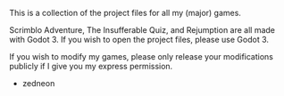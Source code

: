 This is a collection of the project files for all my (major) games.

Scrimblo Adventure, The Insufferable Quiz, and Rejumption are all made with Godot 3. If you wish to open the project files, please use Godot 3.

If you wish to modify my games, please only release your modifications publicly if I give you my express permission.

- zedneon
